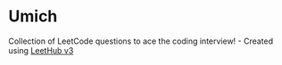 # Umich
Collection of LeetCode questions to ace the coding interview! - Created using [LeetHub v3](https://github.com/raphaelheinz/LeetHub-3.0)
